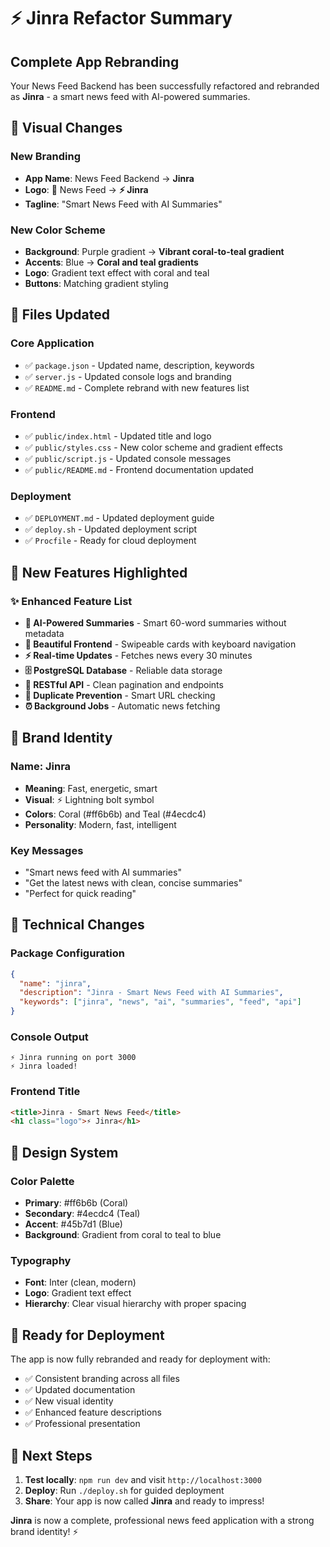 # ⚡ Jinra Refactor Summary

## Complete App Rebranding

Your News Feed Backend has been successfully refactored and rebranded as **Jinra** - a smart news feed with AI-powered summaries.

## 🎨 Visual Changes

### New Branding
- **App Name**: News Feed Backend → **Jinra**
- **Logo**: 📰 News Feed → **⚡ Jinra**
- **Tagline**: "Smart News Feed with AI Summaries"

### New Color Scheme
- **Background**: Purple gradient → **Vibrant coral-to-teal gradient**
- **Accents**: Blue → **Coral and teal gradients**
- **Logo**: Gradient text effect with coral and teal
- **Buttons**: Matching gradient styling

## 📁 Files Updated

### Core Application
- ✅ `package.json` - Updated name, description, keywords
- ✅ `server.js` - Updated console logs and branding
- ✅ `README.md` - Complete rebrand with new features list

### Frontend
- ✅ `public/index.html` - Updated title and logo
- ✅ `public/styles.css` - New color scheme and gradient effects
- ✅ `public/script.js` - Updated console messages
- ✅ `public/README.md` - Frontend documentation updated

### Deployment
- ✅ `DEPLOYMENT.md` - Updated deployment guide
- ✅ `deploy.sh` - Updated deployment script
- ✅ `Procfile` - Ready for cloud deployment

## 🚀 New Features Highlighted

### ✨ Enhanced Feature List
- **🤖 AI-Powered Summaries** - Smart 60-word summaries without metadata
- **📱 Beautiful Frontend** - Swipeable cards with keyboard navigation
- **⚡ Real-time Updates** - Fetches news every 30 minutes
- **🗄️ PostgreSQL Database** - Reliable data storage
- **🔄 RESTful API** - Clean pagination and endpoints
- **🚫 Duplicate Prevention** - Smart URL checking
- **⏰ Background Jobs** - Automatic news fetching

## 🎯 Brand Identity

### Name: **Jinra**
- **Meaning**: Fast, energetic, smart
- **Visual**: ⚡ Lightning bolt symbol
- **Colors**: Coral (#ff6b6b) and Teal (#4ecdc4)
- **Personality**: Modern, fast, intelligent

### Key Messages
- "Smart news feed with AI summaries"
- "Get the latest news with clean, concise summaries"
- "Perfect for quick reading"

## 🔧 Technical Changes

### Package Configuration
```json
{
  "name": "jinra",
  "description": "Jinra - Smart News Feed with AI Summaries",
  "keywords": ["jinra", "news", "ai", "summaries", "feed", "api"]
}
```

### Console Output
```
⚡ Jinra running on port 3000
⚡ Jinra loaded!
```

### Frontend Title
```html
<title>Jinra - Smart News Feed</title>
<h1 class="logo">⚡ Jinra</h1>
```

## 🎨 Design System

### Color Palette
- **Primary**: #ff6b6b (Coral)
- **Secondary**: #4ecdc4 (Teal)
- **Accent**: #45b7d1 (Blue)
- **Background**: Gradient from coral to teal to blue

### Typography
- **Font**: Inter (clean, modern)
- **Logo**: Gradient text effect
- **Hierarchy**: Clear visual hierarchy with proper spacing

## 🚀 Ready for Deployment

The app is now fully rebranded and ready for deployment with:
- ✅ Consistent branding across all files
- ✅ Updated documentation
- ✅ New visual identity
- ✅ Enhanced feature descriptions
- ✅ Professional presentation

## 🎉 Next Steps

1. **Test locally**: `npm run dev` and visit `http://localhost:3000`
2. **Deploy**: Run `./deploy.sh` for guided deployment
3. **Share**: Your app is now called **Jinra** and ready to impress!

**Jinra** is now a complete, professional news feed application with a strong brand identity! ⚡
